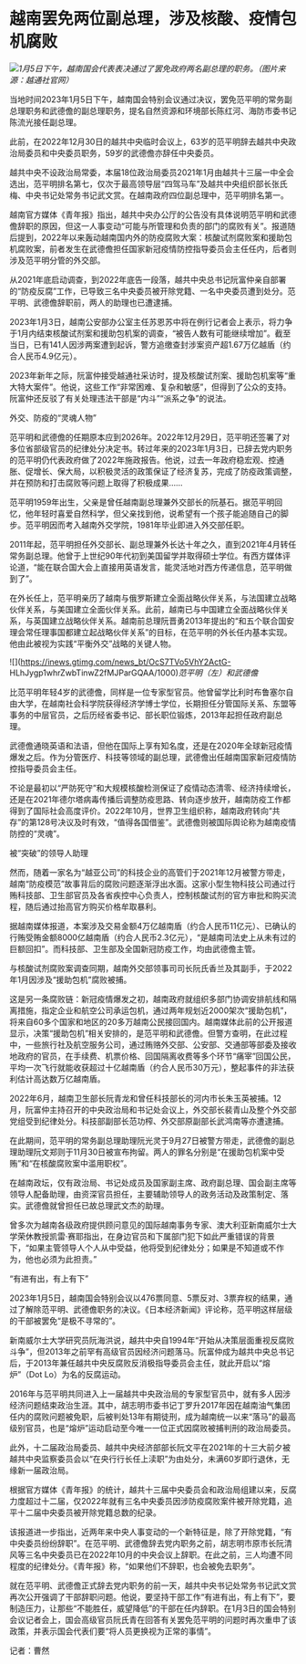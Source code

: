 # 越南罢免两位副总理，涉及核酸、疫情包机腐败

![](https://inews.gtimg.com/news_bt/Ozv7x-ZFGyW5Ovj2uHJmbGV6-odMDtf3bxbMq8CXZaV3wAA/1000)_1月5日下午，越南国会代表表决通过了罢免政府两名副总理的职务。（图片来源：越通社官网）_

当地时间2023年1月5日下午，越南国会特别会议通过决议，罢免范平明的常务副总理职务和武德儋的副总理职务，提名自然资源和环境部长陈红河、海防市委书记陈流光接任副总理。

此前，在2022年12月30日的越共中央临时会议上，63岁的范平明辞去越共中央政治局委员和中央委员职务，59岁的武德儋亦辞任中央委员。

越共中央不设政治局常委，本届18位政治局委员2021年1月由越共十三届一中全会选出，范平明排名第七，仅次于最高领导层“四驾马车”及越共中央组织部长张氏梅、中央书记处常务书记武文赏。在越南政府四位副总理中，范平明排名第一。

越南官方媒体《青年报》指出，越共中央办公厅的公告没有具体说明范平明和武德儋辞职的原因，但这一人事变动“可能与所管理和负责的部门的腐败有关”。报道随后提到，2022年以来轰动越南国内外的防疫腐败大案：核酸试剂腐败案和援助包机腐败案，前者发生在武德儋担任国家新冠疫情防控指导委员会主任任内，后者则涉及范平明分管的外交部。

从2021年底启动调查，到2022年底告一段落，越共中央总书记阮富仲亲自部署的“防疫反腐”工作，已导致三名中央委员被开除党籍、一名中央委员遭到处分。范平明、武德儋辞职前，两人的助理也已遭逮捕。

2023年1月3日，越南公安部办公室主任苏恩苏中将在例行记者会上表示，将力争于1月内结束核酸试剂案和援助包机案的调查，“被告人数有可能继续增加”。截至当日，已有141人因涉两案遭到起诉，警方追缴查封涉案资产超1.67万亿越盾（约合人民币4.9亿元）。

2023年新年之际，阮富仲接受越通社采访时，提及核酸试剂案、援助包机案等“重大特大案件”。他说，这些工作“非常困难、复杂和敏感”，但得到了公众的支持。阮富仲还反驳了有关处理违法干部是“内斗”“派系之争”的说法。

外交、防疫的“灵魂人物”

范平明和武德儋的任期原本应到2026年。2022年12月29日，范平明还签署了对多位省部级官员的纪律处分决定书。转过年来的2023年1月3日，已辞去党内职务的范平明仍代表政府做了2022年施政报告。他说，过去一年政府稳宏观、控通胀、促增长、保大局，以积极灵活的政策保证了经济复苏，完成了防疫政策调整，并在预防和打击腐败等问题上取得了积极成果……

范平明1959年出生，父亲是曾任越南副总理兼外交部长的阮基石。据范平明回忆，他年轻时喜爱自然科学，但父亲找到他，说希望有一个孩子能追随自己的脚步。范平明因而考入越南外交学院，1981年毕业即进入外交部任职。

2011年起，范平明担任外交部长、副总理兼外长达十年之久，直到2021年4月转任常务副总理。他曾于上世纪90年代初到美国留学并取得硕士学位。有西方媒体评论道，“能在联合国大会上直接用英语发言，能灵活地对西方传递信息，范平明做到了”。

在外长任上，范平明亲历了越南与俄罗斯建立全面战略伙伴关系，与法国建立战略伙伴关系，与美国建立全面伙伴关系。此前，越南已与中国建立全面战略伙伴关系，与英国建立战略伙伴关系。越南前总理阮晋勇2013年提出的“和五个联合国安理会常任理事国都建立起战略伙伴关系”的目标，在范平明的外长任内基本实现。他由此被视为实践“平衡外交”战略的关键人物。

![](https://inews.gtimg.com/news_bt/OcS7TVo5VhY2ActG-
HLhJygp1whrZwbTinwZ2fMJParGQAA/1000)_范平明（左）和武德儋_

比范平明年轻4岁的武德儋，同样是一位专家型官员。他曾留学比利时布鲁塞尔自由大学，在越南社会科学院获得经济学博士学位，长期担任分管国际关系、东盟等事务的中层官员，之后历经省委书记、部长职位锻炼，2013年起担任政府副总理。

武德儋通晓英语和法语，但他在国际上享有知名度，还是在2020年全球新冠疫情爆发之后。作为分管医疗、科技等领域的副总理，武德儋出任越南国家新冠疫情防控指导委员会主任。

不论是最初以“严防死守”和大规模核酸检测保证了疫情动态清零、经济持续增长，还是在2021年德尔塔病毒传播后调整防疫思路、转向逐步放开，越南防疫工作都得到了国际社会高度评价。2022年10月，世界卫生组织称，越南政府转向“共存”的第128号决议及时有效，“值得各国借鉴”。武德儋则被国际舆论称为越南疫情防控的“灵魂”。

被“突破”的领导人助理

然而，随着一家名为“越亚公司”的科技企业的高管们于2021年12月被警方带走，越南“防疫模范”故事背后的腐败问题逐渐浮出水面。这家小型生物科技公司通过行贿科技部、卫生部官员及各省疾控中心负责人，控制核酸试剂的官方审批和购买流程，随后通过抬高官方购买价格牟取暴利。

据越南媒体报道，本案涉及交易金额4万亿越南盾（约合人民币11亿元）、已确认的行贿受贿金额8000亿越南盾（约合人民币2.3亿元），“是越南司法史上从未有过的巨额回扣”。而科技部、卫生部及全国新冠防疫工作，均由武德儋主管。

与核酸试剂腐败案调查同期，越南外交部领事司司长阮氏香兰及其副手，于2022年1月因涉及“援助包机”腐败被捕。

这是另一条腐败链：新冠疫情爆发之初，越南政府就组织多部门协调安排航线和隔离措施，指定企业和航空公司承运包机，通过两年规划近2000架次“援助包机”，将来自60多个国家和地区的20多万越南公民接回国内。越南媒体此前的公开报道显示，决策“援助包机”相关安排的，是范平明和武德儋。但警方查明，在此过程中，一些旅行社及航空服务公司，通过贿赂外交部、公安部、交通部等部委及接收地政府的官员，在手续费、机票价格、回国隔离收费等多个环节“痛宰”回国公民，平均一次飞行就能收获超过十亿越南盾（约合人民币30万元），整起事件的非法获利估计高达数万亿越南盾。

2022年6月，越南卫生部长阮青龙和曾任科技部长的河内市长朱玉英被捕。12月，阮富仲主持召开的中央政治局和书记处会议上，外交部长裴青山及整个外交部党组受到纪律处分。科技部副部长范功榨、外交部原副部长武鸿南等亦遭逮捕。

在此期间，范平明的常务副总理助理阮光灵于9月27日被警方带走，武德儋的副总理助理阮文郑则于11月30日被宣布拘留。两人的罪名分别是“在援助包机案中受贿”和“在核酸腐败案中滥用职权”。

在越南政坛，仅有政治局、书记处成员及国家副主席、政府副总理、国会副主席等领导人配备助理，由资深官员担任，主要辅助领导人的政务活动及政策制定、落实。武德儋就曾担任已故总理武文杰的助理。

曾多次为越南各级政府提供顾问意见的国际越南事务专家、澳大利亚新南威尔士大学荣休教授凯雷·赛耶指出，在身边官员和下属部门犯下如此严重错误的背景下，“如果主管领导人个人从中受益，他将受到纪律处分；如果是不知道或不作为，他也必须为此担责。”

“有进有出，有上有下”

2023年1月5日，越南国会特别会议以476票同意、5票反对、3票弃权的结果，通过了解除范平明、武德儋职务的决议。《日本经济新闻》评论称，范平明这样层级的干部被罢免“是极不寻常的”。

新南威尔士大学研究员阮海洪说，越共中央自1994年“开始从决策层面重视反腐败斗争”，但2013年之前罕有高级官员因经济问题落马。阮富仲成为越共中央总书记后，于2013年兼任越共中央反腐败反消极指导委员会主任，就此开启以“熔炉”（Dot
Lo）为名的反腐运动。

2016年与范平明共同进入上一届越共中央政治局的专家型官员中，就有多人因涉经济问题结束政治生涯。其中，胡志明市委书记丁罗升2017年因在越南油气集团任内的腐败问题被免职，后被判处13年有期徒刑，成为越南统一以来“落马”的最高级别官员，也是“熔炉”运动启动至今唯一一位正式因腐败被捕判刑的政治局委员。

此外，十二届政治局委员、越共中央经济部部长阮文平在2021年的十三大前夕被越共中央监察委员会以“在央行行长任上渎职”为由处分，未满60岁即行退休，无缘新一届政治局。

根据官方媒体《青年报》的统计，越共十三届中央委员会和政治局组建以来，反腐力度超过十二届，仅2022年就有三名中央委员因涉防疫腐败案件被开除党籍，追平十二届中央委员被开除党籍总数的纪录。

该报道进一步指出，近两年来中央人事变动的一个新特征是，除了开除党籍，“有中央委员纷纷辞职”。在范平明、武德儋辞去党内职务之前，胡志明市原市长阮清风等三名中央委员已在2022年10月的中央会议上辞职。在此之前，三人均遭不同程度的纪律处分。《青年报》称，“如果他们不辞职，也会被免去职务”。

就在范平明、武德儋正式辞去党内职务的前一天，越共中央书记处常务书记武文赏再次公开强调了干部辞职问题。他说，要坚持干部工作“有进有出，有上有下”，要制造压力，让那些“不能胜任，威望降低”的干部在任内辞职。在1月3日的国会特别会议记者会上，国会高级官员阮氏青在回答有关罢免范平明的问题时再次重申了该政策，并表示国会代表们要“将人员更换视为正常的事情”。

记者：曹然

